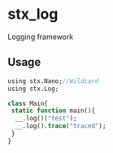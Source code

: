 # stx_log

Logging framework


## Usage

```haxe
using stx.Nano;//Wildcard
using stx.Log;

class Main{
 static function main(){
  __.log()("test");
  __.log().trace("traced");
 }
}
```